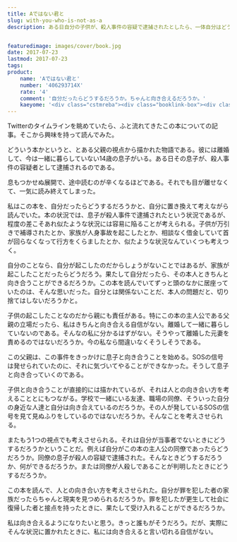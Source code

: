 ```yaml
---
title: Aではない君と
slug: with-you-who-is-not-as-a
description: ある日自分の子供が、殺人事件の容疑で逮捕されたとしたら、一体自分はどうするだろうか。その現実に果たして向き合えるだろうか。ましてやそれが、離婚して離れて暮らしている子供だとしたら。緊迫感で目が離せない、人との向き合い方を考えさせられる一冊だった。


featuredimage: images/cover/book.jpg
date: 2017-07-23
lastmod: 2017-07-23
tags: 
product:
    name: 'Aではない君と'
    number: '406293714X'
    rate: '4'
    comment: '自分だったらどうするだろうか。ちゃんと向き合えるだろうか。'
    kaeyome: '<div class="cstmreba"><div class="booklink-box"><div class="booklink-image"><a href="https://www.amazon.co.jp/exec/obidos/asin/406293714X/illusionspace-22/" target="_blank" ><img src="https://images-fe.ssl-images-amazon.com/images/I/51x7PrORM6L._SL160_.jpg" style="border: none;" /></a></div><div class="booklink-info"><div class="booklink-name"><a href="https://www.amazon.co.jp/exec/obidos/asin/406293714X/illusionspace-22/" target="_blank" >Aではない君と (講談社文庫)</a><div class="booklink-powered-date">posted with <a href="https://yomereba.com" rel="nofollow" target="_blank">ヨメレバ</a></div></div><div class="booklink-detail">薬丸 岳 講談社 2017-07-14    </div><div class="booklink-link2"><div class="shoplinkamazon"><a href="https://www.amazon.co.jp/exec/obidos/asin/406293714X/illusionspace-22/" target="_blank" >Amazon</a></div><div class="shoplinkkindle"><a href="https://www.amazon.co.jp/exec/obidos/ASIN/B073VF56SY/illusionspace-22/" target="_blank" >Kindle</a></div><div class="shoplinkrakuten"><a href="https://hb.afl.rakuten.co.jp/hgc/11acbc01.369b1bf6.11acbc02.cabf9fe9/?pc=http%3A%2F%2Fbooks.rakuten.co.jp%2Frb%2F15009086%2F%3Fscid%3Daf_ich_link_urltxt%26m%3Dhttp%3A%2F%2Fm.rakuten.co.jp%2Fev%2Fbook%2F" target="_blank" >楽天ブックス</a></div><div class="shoplinkbk1"><a href="//ck.jp.ap.valuecommerce.com/servlet/referral?sid=3085416&pid=882194906&vc_url=http%3A%2F%2Fhonto.jp%2Fnetstore%2Fsearch_021_10406293714X.html%3Fsrchf%3D1%26srchGnrNm%3D1&vcptn=kaereba" target="_blank" >honto<img src="//ad.jp.ap.valuecommerce.com/servlet/gifbanner?sid=3085416&pid=882194906" height="1" width="1" border="0"></a></div>      	  	  	  	</div></div><div class="booklink-footer"></div></div></div>'
---
```


Twitterのタイムラインを眺めていたら、ふと流れてきたこの本についての記事。そこから興味を持って読んでみた。

どういう本かというと、とある父親の視点から描かれた物語である。彼には離婚して、今は一緒に暮らしていない14歳の息子がいる。ある日その息子が、殺人事件の容疑者として逮捕されるのである。

息もつかせぬ展開で、途中読むのが辛くなるほどである。それでも目が離せなくて、一気に読み終えてしまった。

私はこの本を、自分だったらどうするだろうかと、自分に置き換えて考えながら読んでいた。本の状況では、息子が殺人事件で逮捕されたという状況であるが、程度の差こそあれ似たような状況には容易に陥ることが考えられる。子供が万引きで補導されたとか、家族が人身事故を起こしたとか、相談なく借金していて首が回らなくなって行方をくらましたとか、似たような状況なんていくつも考えつく。

自分のことなら、自分が起こしたのだからしょうがないことではあるが、家族が起こしたことだったらどうだろう。果たして自分だったら、その本人ときちんと向き合うことができるだろうか。この本を読んでいてずっと頭のなかに居座っていたのは、そんな思いだった。自分とは関係ないことだ、本人の問題だと、切り捨てはしないだろうかと。

子供の起こしたことなのだから親にも責任がある。特にこの本の主人公である父親の立場だったら、私はきちんと向き合える自信がない。離婚して一緒に暮らしていないのである。そんなの私に分かるはずがない。そうやって離婚した元妻を責めるのではないだろうか。今の私なら間違いなくそうしそうである。

この父親は、この事件をきっかけに息子と向き合うことを始める。SOSの信号は発せられていたのに、それに気づいてやることができなかった。そうして息子と向き合っていくのである。

子供と向き合うことが直接的には描かれているが、それは人との向き合い方を考えることとにもつながる。学校で一緒にいる友達、職場の同僚、そういった自分の身近な人達と自分は向き合えているのだろうか。その人が発しているSOSの信号を見て見ぬふりをしているのではないだろうか。そんなことを考えさせられる。

またもう1つの視点でも考えさせられる。それは自分が当事者でないときにどうするだろうかということだ。例えば自分がこの本の主人公の同僚であったらどうだろうか。同僚の息子が殺人の容疑で逮捕された。そんなときどうするだろうか、何ができるだろうか。または同僚が人殺しであることが判明したときにどうするだろうか。

この本を読んで、人との向き合い方を考えさせられた。自分が罪を犯した者の家族だったらちゃんと現実を見つめられるだろうか。罪を犯したが更生して社会に復帰した者と接点を持ったときに、果たして受け入れることができるだろうか。

私は向き合えるようになりたいと思う。きっと誰もがそうだろう。だが、実際にそんな状況に置かれたときに、私には向き合えると言い切れる自信がない。


  